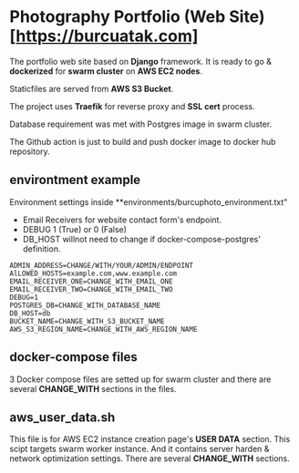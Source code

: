# Photography Portfolio (Web Site)[https://burcuatak.com]

The portfolio web site based on **Django** framework. It is ready to go & **dockerized** for **swarm cluster** on **AWS EC2 nodes**.

Staticfiles are served from **AWS S3 Bucket**.

The project uses **Traefik** for reverse proxy and **SSL cert** process.

Database requirement was met with Postgres image in swarm cluster.

The Github action is just to build and push docker image to docker hub repository.

## environtment example

Environment settings inside **environments/burcuphoto_environment.txt"

* Email Receivers for website contact form's endpoint.
* DEBUG 1 (True) or 0 (False)
* DB_HOST willnot need to change if docker-compose-postgres' definition.

```shell
ADMIN_ADDRESS=CHANGE/WITH/YOUR/ADMIN/ENDPOINT
AlLOWED_HOSTS=example.com,www.example.com
EMAIL_RECEIVER_ONE=CHANGE_WITH_EMAIL_ONE
EMAIL_RECEIVER_TWO=CHANGE_WITH_EMAIL_TWO
DEBUG=1
POSTGRES_DB=CHANGE_WITH_DATABASE_NAME
DB_HOST=db
BUCKET_NAME=CHANGE_WITH_S3_BUCKET_NAME
AWS_S3_REGION_NAME=CHANGE_WITH_AWS_REGION_NAME
```

## docker-compose files

3 Docker compose files are setted up for swarm cluster and there are several **CHANGE_WITH** sections in the files.

## aws_user_data.sh

This file is for AWS EC2 instance creation page's **USER DATA** section. This scipt targets swarm worker instance. And it contains server harden & network optimization settings. There are several **CHANGE_WITH** sections.